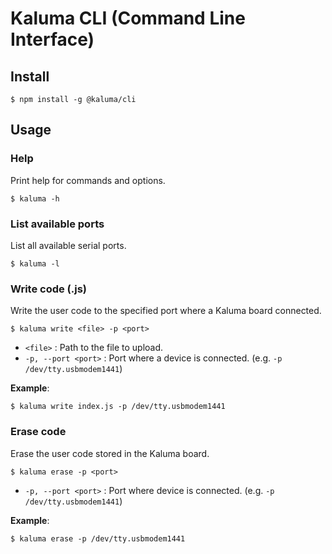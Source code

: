 # Kaluma CLI (Command Line Interface)

## Install

```
$ npm install -g @kaluma/cli
```

## Usage

### Help

Print help for commands and options.

```
$ kaluma -h
```

### List available ports

List all available serial ports.

```
$ kaluma -l
```

### Write code (.js)

Write the user code to the specified port where a Kaluma board connected.

```
$ kaluma write <file> -p <port>
```

* `<file>` : Path to the file to upload.
* `-p, --port <port>` : Port where a device is connected. (e.g. `-p /dev/tty.usbmodem1441`)

__Example__:

```
$ kaluma write index.js -p /dev/tty.usbmodem1441
```

### Erase code

Erase the user code stored in the Kaluma board.

```
$ kaluma erase -p <port>
```

* `-p, --port <port>` : Port where device is connected. (e.g. `-p /dev/tty.usbmodem1441`)

__Example__:

```
$ kaluma erase -p /dev/tty.usbmodem1441
```
